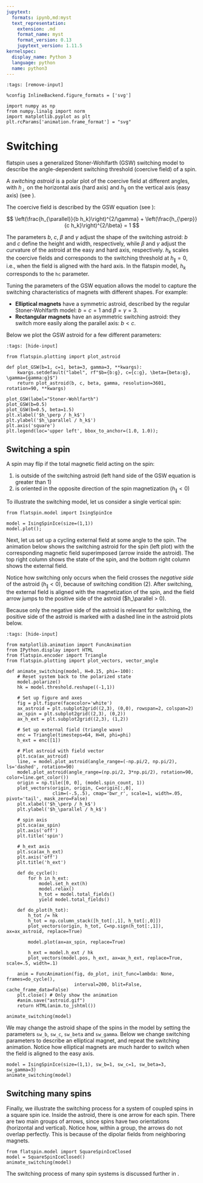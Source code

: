 ```yaml
---
jupytext:
  formats: ipynb,md:myst
  text_representation:
    extension: .md
    format_name: myst
    format_version: 0.13
    jupytext_version: 1.11.5
kernelspec:
  display_name: Python 3
  language: python
  name: python3
---
```


```{code-cell} ipython3
:tags: [remove-input]

%config InlineBackend.figure_formats = ['svg']

import numpy as np
from numpy.linalg import norm
import matplotlib.pyplot as plt
plt.rcParams['animation.frame_format'] = "svg"
```

# Switching

flatspin uses a generalized Stoner-Wohlfarth (GSW) switching model to describe the angle-dependent switching threshold (coercive field) of a spin.

A *switching astroid* is a polar plot of the coercive field at different angles, with $h_{\perp}$ on the horizontal axis (hard axis) and $h_{\parallel}$ on the vertical axis (easy axis) (see [](fields)).

The coercive field is described by the GSW equation (see [](theory)):

$$
\left(\frac{h_{\parallel}}{b h_k}\right)^{2/\gamma} + \left(\frac{h_{\perp}}{c h_k}\right)^{2/\beta} = 1
$$

The parameters $b$, $c$, $\beta$ and $\gamma$ adjust the shape of the switching astroid: $b$ and $c$ define the height and width, respectively, while $\beta$ and $\gamma$ adjust the curvature of the astroid at the easy and hard axis, respectively.
$h_k$ scales the coercive fields and corresponds to the switching threshold at $h_\parallel=0$, i.e., when the field is aligned with the hard axis.
In the flatspin model, $h_k$ corresponds to the `hc` parameter.

Tuning the parameters of the GSW equation allows the model to capture the switching characteristics of magnets with different shapes.
For example:
* **Elliptical magnets** have a symmetric astroid, described by the regular Stoner-Wohlfarth model: $b=c=1$ and $\beta=\gamma=3$.
* **Rectangular magnets** have an asymmetric switching astroid: they switch more easily along the parallel axis: $b < c$.

Below we plot the GSW astroid for a few different parameters:

```{code-cell} ipython3
:tags: [hide-input]

from flatspin.plotting import plot_astroid

def plot_GSW(b=1, c=1, beta=3, gamma=3, **kwargs):
    kwargs.setdefault("label", rf"$b={b:g}, c={c:g}, \beta={beta:g}, \gamma={gamma:g}$")
    return plot_astroid(b, c, beta, gamma, resolution=3601, rotation=90, **kwargs)

plot_GSW(label="Stoner-Wohlfarth")
plot_GSW(b=0.5)
plot_GSW(b=0.5, beta=1.5)
plt.xlabel('$h_\perp / h_k$')
plt.ylabel('$h_\parallel / h_k$')
plt.axis('square')
plt.legend(loc='upper left', bbox_to_anchor=(1.0, 1.0));
```

## Switching a spin

A spin may flip if the total magnetic field acting on the spin:

1. is outside of the switching astroid (left hand side of the GSW equation is greater than 1)
2. is oriented in the opposite direction of the spin magnetization ($h_\parallel < 0$)

To illustrate the switching model, let us consider a single vertical spin:

```{code-cell} ipython3
from flatspin.model import IsingSpinIce

model = IsingSpinIce(size=(1,1))
model.plot();
```

Next, let us set up a cycling external field at some angle to the spin.
The animation below shows the switching astroid for the spin (left plot) with the corresponding magnetic field superimposed (arrow inside the astroid).
The top right column shows the state of the spin, and the bottom right column shows the external field.

Notice how switching only occurs when the field crosses the *negative side* of the astroid ($h_\parallel < 0$), because of switching condition (2).
After switching, the external field is aligned with the magnetization of the spin, and the field arrow jumps to the positive side of the astroid ($h_\parallel > 0).

Because only the negative side of the astroid is relevant for switching, the positive side of the astroid is marked with a dashed line in the astroid plots below.

```{code-cell} ipython3
:tags: [hide-input]

from matplotlib.animation import FuncAnimation
from IPython.display import HTML
from flatspin.encoder import Triangle
from flatspin.plotting import plot_vectors, vector_angle

def animate_switching(model, H=0.15, phi=-100):
    # Reset system back to the polarized state
    model.polarize()
    hk = model.threshold.reshape((-1,1))

    # Set up figure and axes
    fig = plt.figure(facecolor='white')
    ax_astroid = plt.subplot2grid((2,3), (0,0), rowspan=2, colspan=2)
    ax_spin = plt.subplot2grid((2,3), (0,2))
    ax_h_ext = plt.subplot2grid((2,3), (1,2))

    # Set up external field (triangle wave)
    enc = Triangle(timesteps=64, H=H, phi=phi)
    h_ext = enc([1])

    # Plot astroid with field vector
    plt.sca(ax_astroid)
    line, = model.plot_astroid(angle_range=(-np.pi/2, np.pi/2), ls='dashed', rotation=90)
    model.plot_astroid(angle_range=(np.pi/2, 3*np.pi/2), rotation=90, color=line.get_color())
    origin = np.tile([0, 0], (model.spin_count, 1))
    plot_vectors(origin, origin, C=origin[:,0],
                 clim=(-.5,.5), cmap='bwr_r', scale=1, width=.05, pivot='tail', mask_zero=False)
    plt.xlabel('$h_\perp / h_k$')
    plt.ylabel('$h_\parallel / h_k$')

    # spin axis
    plt.sca(ax_spin)
    plt.axis('off')
    plt.title('spin')

    # h_ext axis
    plt.sca(ax_h_ext)
    plt.axis('off')
    plt.title('h_ext')

    def do_cycle():
        for h in h_ext:
            model.set_h_ext(h)
            model.relax()
            h_tot = model.total_fields()
            yield model.total_fields()

    def do_plot(h_tot):
        h_tot /= hk
        h_tot = np.column_stack([h_tot[:,1], h_tot[:,0]])
        plot_vectors(origin, h_tot, C=np.sign(h_tot[:,1]), ax=ax_astroid, replace=True)

        model.plot(ax=ax_spin, replace=True)

        h_ext = model.h_ext / hk
        plot_vectors(model.pos, h_ext, ax=ax_h_ext, replace=True, scale=.5, width=.1)

    anim = FuncAnimation(fig, do_plot, init_func=lambda: None, frames=do_cycle(),
                         interval=200, blit=False, cache_frame_data=False)
    plt.close() # Only show the animation
    #anim.save("astroid.gif")
    return HTML(anim.to_jshtml())
```

```{code-cell} ipython3
animate_switching(model)
```

We may change the astroid shape of the spins in the model by setting the parameters `sw_b`, `sw_c`, `sw_beta` and `sw_gamma`.
Below we change switching parameters to describe an elliptical magnet, and repeat the switching animation.
Notice how elliptical magnets are much harder to switch when the field is aligned to the easy axis.

```{code-cell} ipython3
model = IsingSpinIce(size=(1,1), sw_b=1, sw_c=1, sw_beta=3, sw_gamma=3)
animate_switching(model)
```

## Switching many spins

Finally, we illustrate the switching process for a system of coupled spins in a square spin ice.
Inside the astroid, there is one arrow for each spin.
There are two main groups of arrows, since spins have two orientations (horizontal and vertical).
Notice how, within a group, the arrows do not overlap perfectly.
This is because of the dipolar fields from neighboring magnets.

```{code-cell} ipython3
from flatspin.model import SquareSpinIceClosed
model = SquareSpinIceClosed()
animate_switching(model)
```

The switching process of many spin systems is discussed further in [](dynamics).
